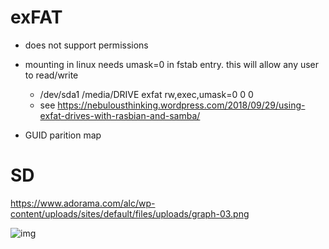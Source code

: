 



# exFAT

- does not support permissions
- mounting in linux needs umask=0 in fstab entry. this will allow any user to read/write
  -  /dev/sda1 /media/DRIVE exfat rw,exec,umask=0 0 0
  - see https://nebulousthinking.wordpress.com/2018/09/29/using-exfat-drives-with-rasbian-and-samba/

- GUID parition map

# SD

https://www.adorama.com/alc/wp-content/uploads/sites/default/files/uploads/graph-03.png

![img](https://www.adorama.com/alc/wp-content/uploads/sites/default/files/uploads/graph-03.png)
